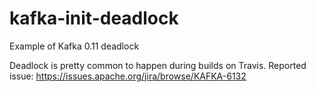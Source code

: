 # kafka-init-deadlock
Example of Kafka 0.11 deadlock

Deadlock is pretty common to happen during builds on Travis. Reported issue:
https://issues.apache.org/jira/browse/KAFKA-6132
